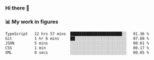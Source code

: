 ### Hi there 👋

### 📊 My work in figures

<!--START_SECTION:waka-->

```txt
TypeScript   12 hrs 57 mins  ███████████████████████░░   91.36 %
Git          1 hr 6 mins     ██░░░░░░░░░░░░░░░░░░░░░░░   07.80 %
JSON         5 mins          ░░░░░░░░░░░░░░░░░░░░░░░░░   00.61 %
CSS          1 min           ░░░░░░░░░░░░░░░░░░░░░░░░░   00.17 %
XML          0 secs          ░░░░░░░░░░░░░░░░░░░░░░░░░   00.05 %
```

<!--END_SECTION:waka-->
